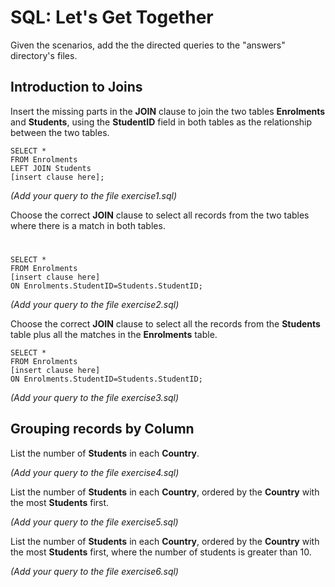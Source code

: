 # SQL: Let's Get Together

Given the scenarios, add the the directed queries to the "answers" directory's files.


## Introduction to Joins

Insert the missing parts in the **JOIN** clause to join the two tables **Enrolments** and **Students**, using the **StudentID** field in both tables as the relationship between the two tables.

```
SELECT *
FROM Enrolments
LEFT JOIN Students
[insert clause here];
```
*(Add your query to the file exercise1.sql)*

Choose the correct **JOIN** clause to select all records from the two tables where there is a match in both tables.
#
```
SELECT *
FROM Enrolments
[insert clause here]
ON Enrolments.StudentID=Students.StudentID;
```

*(Add your query to the file exercise2.sql)*


Choose the correct **JOIN** clause to select all the records from the **Students** table plus all the matches in the **Enrolments** table.


```
SELECT *
FROM Enrolments
[insert clause here]
ON Enrolments.StudentID=Students.StudentID;
```

*(Add your query to the file exercise3.sql)*

## Grouping records by Column
List the number of **Students** in each **Country**.


*(Add your query to the file exercise4.sql)*

List the number of **Students** in each **Country**, ordered by the **Country** with the most **Students** first.


*(Add your query to the file exercise5.sql)*



List the number of **Students** in each **Country**, ordered by the **Country** with the most **Students** first, where the number of students is greater than 10.

*(Add your query to the file exercise6.sql)*
